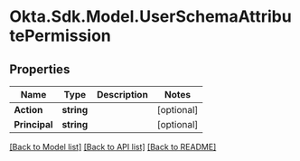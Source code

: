 # Okta.Sdk.Model.UserSchemaAttributePermission

## Properties

Name | Type | Description | Notes
------------ | ------------- | ------------- | -------------
**Action** | **string** |  | [optional] 
**Principal** | **string** |  | [optional] 

[[Back to Model list]](../README.md#documentation-for-models) [[Back to API list]](../README.md#documentation-for-api-endpoints) [[Back to README]](../README.md)

